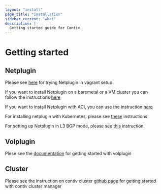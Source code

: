 ```yaml
---
layout: "install"
page_title: "Installation"
sidebar_current: "what"
description: |-
  Getting started guide for Contiv
---
```


# Getting started

## Netplugin

Please see [here](./netplugin/vagrant.html) for trying Netplugin in vagrant setup

If you want to install Netplugin on a baremetal or a VM cluster you can follow the instructions [here](./netplugin/install.html)

If you want to install Netplugin with ACI, you can use the instruction [here](./netplugin/aci.html)

For installing netplugin with Kubernetes, please see [these](./netplugin/k8s.html) instructions.

For setting up Netplugin in L3 BGP mode, please see [this](./netplugin/bgp.html) instruction.

## Volplugin

Plese see the [documentation](../docs/volplugin.html) for getting started with volplugin

## Cluster

Please see the instruction on contiv cluster  [github page](https://github.com/contiv/cluster/tree/master/management) for getting started with contiv cluster manager

